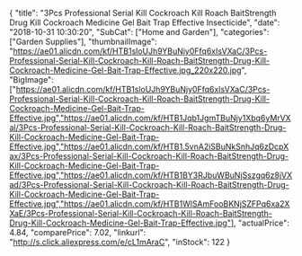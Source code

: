 {
	"title": "3Pcs Professional Serial Kill Cockroach Kill Roach BaitStrength Drug Kill Cockroach Medicine Gel Bait Trap Effective Insecticide",
	"date": "2018-10-31 10:30:20",
	"SubCat": ["Home and Garden"],
	"categories": ["Garden Supplies"],
	"thumbnailImage": "https://ae01.alicdn.com/kf/HTB1sloUJh9YBuNjy0Ffq6xIsVXaC/3Pcs-Professional-Serial-Kill-Cockroach-Kill-Roach-BaitStrength-Drug-Kill-Cockroach-Medicine-Gel-Bait-Trap-Effective.jpg_220x220.jpg",
	"BigImage": ["https://ae01.alicdn.com/kf/HTB1sloUJh9YBuNjy0Ffq6xIsVXaC/3Pcs-Professional-Serial-Kill-Cockroach-Kill-Roach-BaitStrength-Drug-Kill-Cockroach-Medicine-Gel-Bait-Trap-Effective.jpg","https://ae01.alicdn.com/kf/HTB1Jqb1JgmTBuNjy1Xbq6yMrVXal/3Pcs-Professional-Serial-Kill-Cockroach-Kill-Roach-BaitStrength-Drug-Kill-Cockroach-Medicine-Gel-Bait-Trap-Effective.jpg","https://ae01.alicdn.com/kf/HTB1.5vnA2iSBuNkSnhJq6zDcpXax/3Pcs-Professional-Serial-Kill-Cockroach-Kill-Roach-BaitStrength-Drug-Kill-Cockroach-Medicine-Gel-Bait-Trap-Effective.jpg","https://ae01.alicdn.com/kf/HTB1BY3RJbuWBuNjSszgq6z8jVXad/3Pcs-Professional-Serial-Kill-Cockroach-Kill-Roach-BaitStrength-Drug-Kill-Cockroach-Medicine-Gel-Bait-Trap-Effective.jpg","https://ae01.alicdn.com/kf/HTB1WlSAmFooBKNjSZFPq6xa2XXaE/3Pcs-Professional-Serial-Kill-Cockroach-Kill-Roach-BaitStrength-Drug-Kill-Cockroach-Medicine-Gel-Bait-Trap-Effective.jpg"],
	"actualPrice": 4.84,
	"comparePrice": 7.02,
	"linkurl": "http://s.click.aliexpress.com/e/cL1mAraC",
	"inStock": 122
}
